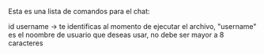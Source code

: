 Esta es una lista de comandos para el chat:

id username -> te identificas al momento de ejecutar el archivo, "username" es el noombre de usuario que deseas usar, no debe ser mayor a 8 caracteres